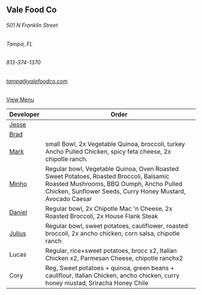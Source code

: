 ## Vale Food Co
###### 501 N Franklin Street
###### Tampa, FL
###### 813-374-1370
###### tampa@valefoodco.com


[View Menu](https://valefoodco.revelup.com/weborder/?establishment=3)


Developer     | Order
--------------|---------------------
[Jesse](https://github.com/jessecurry)              |  
[Brad](https://github.com/bself)                    | 
[Mark](http://github.com/mark-smithtb)              |  small Bowl, 2x Vegetable Quinoa, broccoli, turkey Ancho Pulled Chicken, spicy feta cheese, 2x chipotle ranch.
[Minho](https://github.com/minhochoi)               | Regular bowl, Vegetable Quinoa, Oven Roasted Sweet Potatoes, Roasted Broccoli, Balsamic Roasted Mushrooms, BBQ Oumph, Ancho Pulled Chicken, Sunflower Seeds, Curry Honey Mustard, Avocado Caesar
[Daniel](https://github.come/dtartaglia)            | Regular bowl, 2x Chipotle Mac 'n Cheese, 2x Roasted Broccoli, 2x House Flank Steak
[Julius](https://github.com/jbzozowski)             | Regular bowl, sweet potatoes, cauliflower, roasted broccoli, 2x ancho chicken, corn salsa, chipotle ranch
Lucas                                               | Regular, rice+sweet potatoes, brocc x2, Italian Chicken x2, Parmesan Cheese, chipotle ranchx2
Cory                                                | Reg, Sweet potatoes + quinoa, green beans + cauliflour, Italian Chicken, ancho chicken, curry honey mustad, Sriracha Honey Chile
